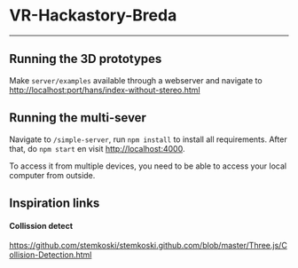 # VR-Hackastory-Breda

---


## Running the 3D prototypes

Make `server/examples` available through a webserver and navigate to
[http://localhost:port/hans/index-without-stereo.html](/hans/index-without-stereo.html)


## Running the multi-sever
Navigate to `/simple-server`, run `npm install` to install all requirements.
After that, do `npm start` en visit [http://localhost:4000](localhost:4000). 

To access it from multiple devices, you need to be able to access your local computer
from outside.

## Inspiration links

#### Collission detect
https://github.com/stemkoski/stemkoski.github.com/blob/master/Three.js/Collision-Detection.html
